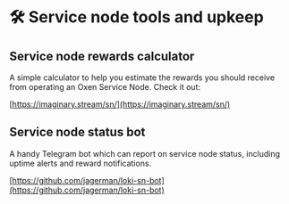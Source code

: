 # 🛠 Service node tools and upkeep

## Service node rewards calculator

A simple calculator to help you estimate the rewards you should receive from operating an Oxen Service Node. Check it out:

[https://imaginary.stream/sn/](https://imaginary.stream/sn/)

## Service node status bot

A handy Telegram bot which can report on service node status, including uptime alerts and reward notifications.

[https://github.com/jagerman/loki-sn-bot](https://github.com/jagerman/loki-sn-bot)

